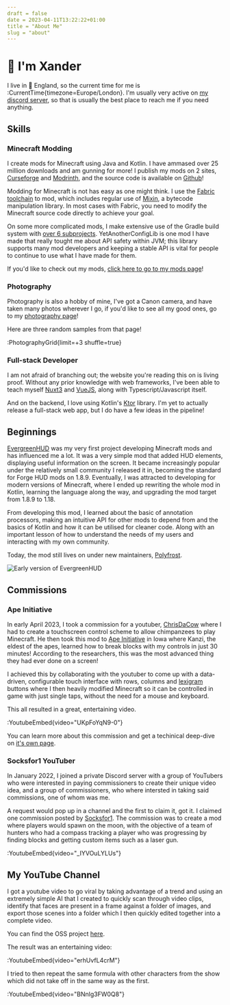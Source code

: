 ```yaml
--- 
draft = false
date = 2023-04-11T13:22:22+01:00
title = "About Me"
slug = "about" 
---
```


# :wave: I'm Xander

I live in :england: England, so the current time for me is :CurrentTime{timezone=Europe/London}.
I'm usually very active on [my discord server](https://short.isxander.dev/discord), so that is usually the best place to reach me if you need anything.

## Skills

### Minecraft Modding

I create mods for Minecraft using Java and Kotlin. I have ammased over 25 million downloads and am gunning for more!
I publish my mods on 2 sites, [Curseforge](https://www.curseforge.com/members/xanderisdev) and [Modrinth](https://modrinth.com/user/isxander), and the source code is available on [Github](https://github.com/isXander)!

Modding for Minecraft is not has easy as one might think. I use the [Fabric toolchain](https://fabricmc.net) to mod, which includes regular use of [Mixin](https://github.com/Spongepowered/Mixin), a bytecode manipulation library. In most cases with Fabric, you need to modify the Minecraft source code directly to achieve your goal.

On some more complicated mods, I make extensive use of the Gradle build system with [over 6 subprojects](https://github.com/isXander/YetAnotherConfigLib). YetAnotherConfigLib is one mod I have made that really tought me about API safety within JVM; this library supports many mod developers and keeping a stable API is vital for people to continue to use what I have made for them.

If you'd like to check out my mods, [click here to go to my mods page](/mods)!

### Photography

Photography is also a hobby of mine, I've got a Canon camera, and have taken many photos wherever I go, if you'd like to see all my good ones, go to my [photography page](/photography)!

Here are three random samples from that page!

:PhotographyGrid{limit=+3 shuffle=true}

### Full-stack Developer

I am not afraid of branching out; the website you're reading this on is living proof. Without any prior knowledge with web frameworks, I've been able to teach myself [Nuxt3](https://nuxt.com) and [VueJS](https://vuejs.org/), along with Typescript/Javascript itself.

And on the backend, I love using Kotlin's [Ktor](https://ktor.io/) library. I'm yet to actually release a full-stack web app, but I do have a few ideas in the pipeline!

## Beginnings

[EvergreenHUD](https://github.com/isXander/EvergreenHUD/tree/1.19) was my very first project developing
Minecraft mods and has influenced me a lot. It was a very simple mod that added HUD elements, displaying
useful information on the screen. It became increasingly popular under the relatively small community
I released it in, becoming the standard for Forge HUD mods on 1.8.9. Eventually, I was attracted to
developing for modern versions of Minecraft, where I ended up rewriting the whole mod in Kotlin,
learning the language along the way, and upgrading the mod target from 1.8.9 to 1.18.

From developing this mod, I learned about the basic of annotation processors, making an intuitive API for
other mods to depend from and the basics of Kotlin and how it can be utilised for cleaner code. Along with an
important lesson of how to understand the needs of my users and interacting with my own community.

Today, the mod still lives on under new maintainers, [Polyfrost](https://github.com/orgs/Polyfrost).

![Early version of EvergreenHUD](/images/evergreenhud.webp)

## Commissions

### Ape Initiative

In early April 2023, I took a commission for a youtuber, [ChrisDaCow](https://youtube.com/@ChrisDaCow)
where I had to create a touchscreen control scheme to allow chimpanzees to play Minecraft. He then took this
mod to [Ape Initiative](https://www.apeinitiative.org/) in Iowa where Kanzi, the eldest of the apes,
learned how to break blocks with my controls in just 30 minutes! According to the researchers, this was the
most advanced thing they had ever done on a screen!

I achieved this by collaborating with the youtuber to come up with a data-driven, configurable touch
interface with rows, columns and [lexigram](https://www.apeinitiative.org/lexigrams) buttons where I then
heavily modified Minecraft so it can be controlled in game with just single taps, without the need for a
mouse and keyboard.

This all resulted in a great, entertaining video.

:YoutubeEmbed{video="UKpFoYqN9-0"}

You can learn more about this commission and get a techinical deep-dive on [it's own page](/mods/bonobocraft).

### Socksfor1 YouTuber

In January 2022, I joined a private Discord server with a group of YouTubers who were interested in
paying commissioners to create their unique video idea, and a group of commissioners, who where intersted
in taking said commissions, one of whom was me.

A request would pop up in a channel and the first to claim it, got it. I claimed one commission posted
by [Socksfor1](https://youtube.com/c/socksfor1). The commission was to create a mod where players would
spawn on the moon, with the objective of a team of hunters who had a compass tracking a player who was progressing
by finding blocks and getting custom items such as a laser gun.

:YoutubeEmbed{video="_IYVOuLYLUs"}

## My YouTube Channel

I got a youtube video to go viral by taking advantage of a trend and using an extremely simple AI that
I created to quickly scan through video clips, identify that faces are present in a frame against a folder of images,
and export those scenes into a folder which I then quickly edited together into a complete video.

You can find the OSS project [here](https://github.com/isXander/FaceFinder).

The result was an entertaining video:

:YoutubeEmbed{video="erhUvfL4crM"}

I tried to then repeat the same formula with other characters from the show which did not take off in the
same way as the first.

:YoutubeEmbed{video="BNnlg3FW0Q8"}
